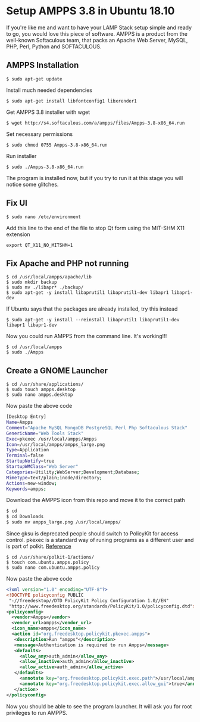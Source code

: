 # Setup AMPPS 3.8 in Ubuntu 18.10
If you're like me and want to have your LAMP Stack setup simple and ready to go, you would love this piece of software. AMPPS is a product from the well-known Softaculous team, that packs an Apache Web Server, MySQL, PHP, Perl, Python and SOFTACULOUS.

## AMPPS Installation
```console
$ sudo apt-get update
```
Install much needed dependencies
```console
$ sudo apt-get install libfontconfig1 libxrender1
```
Get AMPPS 3.8 installer with wget
```console
$ wget http://s4.softaculous.com/a/ampps/files/Ampps-3.8-x86_64.run
```
Set necessary permissions
```console
$ sudo chmod 0755 Ampps-3.8-x86_64.run
```
Run installer
```console
$ sudo ./Ampps-3.8-x86_64.run
```

The program is installed now, but if you try to run it at this stage you will notice some glitches.

## Fix UI

```console
$ sudo nano /etc/environment
```

Add this line to the end of the file to stop Qt form using the MIT-SHM X11 extension
```console
export QT_X11_NO_MITSHM=1
```

## Fix Apache and PHP not running

```console
$ cd /usr/local/ampps/apache/lib
$ sudo mkdir backup
$ sudo mv ./libapr* ./backup/
$ sudo apt-get -y install libaprutil1 libaprutil1-dev libapr1 libapr1-dev
```

If Ubuntu says that the packages are already installed, try this instead

```console
$ sudo apt-get -y install --reinstall libaprutil1 libaprutil1-dev libapr1 libapr1-dev
```

Now you could run AMPPS from the command line. It's working!!!

```console
$ cd /usr/local/ampps
$ sudo ./Ampps
```

## Create a GNOME Launcher

```console
$ cd /usr/share/applications/
$ sudo touch ampps.desktop
$ sudo nano ampps.desktop
```
Now paste the above code
```bash
[Desktop Entry]
Name=Ampps
Comment="Apache MySQL MongoDB PostgreSQL Perl Php Softaculous Stack"
GenericName="Web Tools Stack"
Exec=pkexec /usr/local/ampps/Ampps
Icon=/usr/local/ampps/ampps_large.png
Type=Application
Terminal=false
StartupNotify=true
StartupWMClass="Web Server"
Categories=Utility;WebServer;Development;Database;
MimeType=text/plain;inode/directory;
Actions=new-window;
Keywords=ampps;
```
Download the AMPPS icon from this repo and move it to the correct path
```bash
$ cd
$ cd Downloads
$ sudo mv ampps_large.png /usr/local/ampps/
```

Since gksu is deprecated people should switch to PolicyKit for access control. pkexec is a standard way of runing programs as a different user and is part of polkit. [Reference](https://forum.xfce.org/viewtopic.php?id=12348)

```console
$ cd /usr/share/polkit-1/actions/
$ touch com.ubuntu.ampps.policy
$ sudo nano com.ubuntu.ampps.policy
```
Now paste the above code

```xml
<?xml version="1.0" encoding="UTF-8"?>
<!DOCTYPE policyconfig PUBLIC
 "-//freedesktop//DTD PolicyKit Policy Configuration 1.0//EN"
 "http://www.freedesktop.org/standards/PolicyKit/1.0/policyconfig.dtd">
<policyconfig>
  <vendor>Ampps</vendor>
  <vendor_url>ampps</vendor_url>
  <icon_name>ampps</icon_name>
  <action id="org.freedesktop.policykit.pkexec.ampps">
   <description>Run "ampps"</description>
   <message>Authentication is required to run Ampps</message>
   <defaults>
     <allow_any>auth_admin</allow_any>
     <allow_inactive>auth_admin</allow_inactive>
     <allow_active>auth_admin</allow_active>
   </defaults>
     <annotate key="org.freedesktop.policykit.exec.path">/usr/local/ampps/Ampps</annotate>
     <annotate key="org.freedesktop.policykit.exec.allow_gui">true</annotate>
   </action>
</policyconfig>
```
Now you should be able to see the program launcher. It will ask you for root privileges to run AMPPS.
